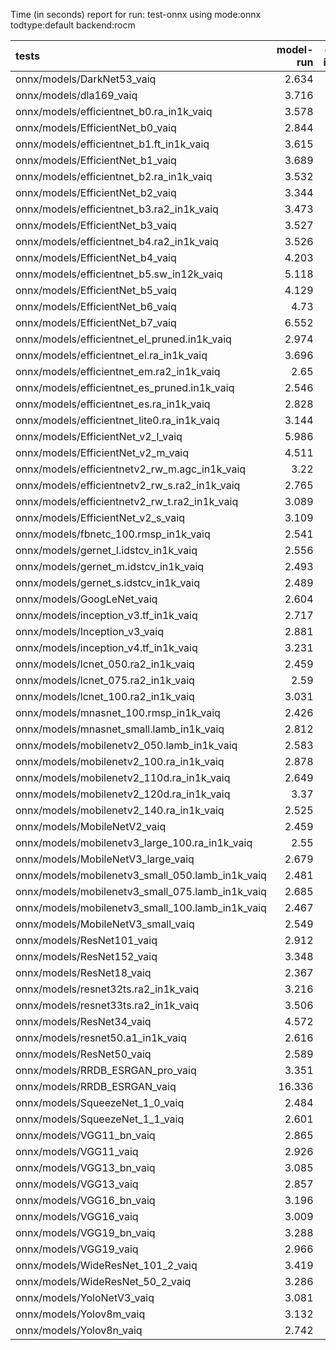Time (in seconds) report for run: test-onnx using mode:onnx todtype:default backend:rocm

| tests                                            |   model-run |   onnx-import |   torch-mlir |   iree-compile |   inference |
|:-------------------------------------------------|------------:|--------------:|-------------:|---------------:|------------:|
| onnx/models/DarkNet53_vaiq                       |       2.634 |         1.287 |            0 |          7.193 |       0.027 |
| onnx/models/dla169_vaiq                          |       3.716 |         0.861 |            0 |         13.509 |       0.026 |
| onnx/models/efficientnet_b0.ra_in1k_vaiq         |       3.578 |         0.423 |            0 |          6.421 |       0     |
| onnx/models/EfficientNet_b0_vaiq                 |       2.844 |         0.435 |            0 |         17.525 |       0.029 |
| onnx/models/efficientnet_b1.ft_in1k_vaiq         |       3.615 |         0     |            0 |          0     |       0     |
| onnx/models/EfficientNet_b1_vaiq                 |       3.689 |         0.812 |            0 |         23.857 |       0.029 |
| onnx/models/efficientnet_b2.ra_in1k_vaiq         |       3.532 |         0     |            0 |          0     |       0     |
| onnx/models/EfficientNet_b2_vaiq                 |       3.344 |         0.821 |            0 |         22.267 |       0.027 |
| onnx/models/efficientnet_b3.ra2_in1k_vaiq        |       3.473 |         0     |            0 |          0     |       0     |
| onnx/models/EfficientNet_b3_vaiq                 |       3.527 |         1.087 |            0 |         26.372 |       0.026 |
| onnx/models/efficientnet_b4.ra2_in1k_vaiq        |       3.526 |         0     |            0 |          0     |       0     |
| onnx/models/EfficientNet_b4_vaiq                 |       4.203 |         1.626 |            0 |         30.845 |       0.028 |
| onnx/models/efficientnet_b5.sw_in12k_vaiq        |       5.118 |         3.902 |            0 |         27.479 |       0     |
| onnx/models/EfficientNet_b5_vaiq                 |       4.129 |         1.231 |            0 |         29.178 |       0.026 |
| onnx/models/EfficientNet_b6_vaiq                 |       4.73  |         1.66  |            0 |         32.459 |       0.024 |
| onnx/models/EfficientNet_b7_vaiq                 |       6.552 |         2.182 |            0 |         37.83  |       0.024 |
| onnx/models/efficientnet_el_pruned.in1k_vaiq     |       2.974 |         0.387 |            0 |          6.547 |       0.039 |
| onnx/models/efficientnet_el.ra_in1k_vaiq         |       3.696 |         0.391 |            0 |          5.89  |       0.025 |
| onnx/models/efficientnet_em.ra2_in1k_vaiq        |       2.65  |         0.342 |            0 |          5.914 |       0.026 |
| onnx/models/efficientnet_es_pruned.in1k_vaiq     |       2.546 |         0.332 |            0 |          4.668 |       0.025 |
| onnx/models/efficientnet_es.ra_in1k_vaiq         |       2.828 |         0.359 |            0 |          5.884 |       0.026 |
| onnx/models/efficientnet_lite0.ra_in1k_vaiq      |       3.144 |         0.332 |            0 |          5.751 |       0.024 |
| onnx/models/EfficientNet_v2_l_vaiq               |       5.986 |         3.929 |            0 |         47.908 |       0.025 |
| onnx/models/EfficientNet_v2_m_vaiq               |       4.511 |         2.095 |            0 |         36.952 |       0.028 |
| onnx/models/efficientnetv2_rw_m.agc_in1k_vaiq    |       3.22  |         0     |            0 |          0     |       0     |
| onnx/models/efficientnetv2_rw_s.ra2_in1k_vaiq    |       2.765 |         0     |            0 |          0     |       0     |
| onnx/models/efficientnetv2_rw_t.ra2_in1k_vaiq    |       3.089 |         0.554 |            0 |         10.919 |       0     |
| onnx/models/EfficientNet_v2_s_vaiq               |       3.109 |         1.131 |            0 |         21.484 |       0.024 |
| onnx/models/fbnetc_100.rmsp_in1k_vaiq            |       2.541 |         0.34  |            0 |          6.14  |       0.025 |
| onnx/models/gernet_l.idstcv_in1k_vaiq            |       2.556 |         0.455 |            0 |          5.044 |       0.025 |
| onnx/models/gernet_m.idstcv_in1k_vaiq            |       2.493 |         0.377 |            0 |          3.949 |       0.026 |
| onnx/models/gernet_s.idstcv_in1k_vaiq            |       2.489 |         0.322 |            0 |          4.34  |       0.024 |
| onnx/models/GoogLeNet_vaiq                       |       2.604 |         0.439 |            0 |         12.518 |       0.024 |
| onnx/models/inception_v3.tf_in1k_vaiq            |       2.717 |         1.14  |            0 |         14.462 |       0.025 |
| onnx/models/Inception_v3_vaiq                    |       2.881 |         0.913 |            0 |         14.408 |       0.027 |
| onnx/models/inception_v4.tf_in1k_vaiq            |       3.231 |         1.755 |            0 |         18.764 |       0.028 |
| onnx/models/lcnet_050.ra2_in1k_vaiq              |       2.459 |         0.269 |            0 |          3.71  |       0.026 |
| onnx/models/lcnet_075.ra2_in1k_vaiq              |       2.59  |         0.292 |            0 |          4.148 |       0.027 |
| onnx/models/lcnet_100.ra2_in1k_vaiq              |       3.031 |         0.284 |            0 |          3.898 |       0.025 |
| onnx/models/mnasnet_100.rmsp_in1k_vaiq           |       2.426 |         0.297 |            0 |          5.54  |       0.024 |
| onnx/models/mnasnet_small.lamb_in1k_vaiq         |       2.812 |         0.313 |            0 |          4.256 |       0     |
| onnx/models/mobilenetv2_050.lamb_in1k_vaiq       |       2.583 |         0.284 |            0 |          4.524 |       0.025 |
| onnx/models/mobilenetv2_100.ra_in1k_vaiq         |       2.878 |         0.313 |            0 |          5.056 |       0.024 |
| onnx/models/mobilenetv2_110d.ra_in1k_vaiq        |       2.649 |         0.306 |            0 |          5.8   |       0.026 |
| onnx/models/mobilenetv2_120d.ra_in1k_vaiq        |       3.37  |         0.376 |            0 |          6.404 |       0.028 |
| onnx/models/mobilenetv2_140.ra_in1k_vaiq         |       2.525 |         0.319 |            0 |          4.915 |       0.025 |
| onnx/models/MobileNetV2_vaiq                     |       2.459 |         0.307 |            0 |          9.251 |       0.024 |
| onnx/models/mobilenetv3_large_100.ra_in1k_vaiq   |       2.55  |         0.342 |            0 |          5.35  |       0     |
| onnx/models/MobileNetV3_large_vaiq               |       2.679 |         0.401 |            0 |         11.269 |       0.024 |
| onnx/models/mobilenetv3_small_050.lamb_in1k_vaiq |       2.481 |         0.299 |            0 |          4.11  |       0     |
| onnx/models/mobilenetv3_small_075.lamb_in1k_vaiq |       2.685 |         0.311 |            0 |          4.585 |       0     |
| onnx/models/mobilenetv3_small_100.lamb_in1k_vaiq |       2.467 |         0.327 |            0 |          4.817 |       0     |
| onnx/models/MobileNetV3_small_vaiq               |       2.549 |         0.363 |            0 |         10.052 |       0.024 |
| onnx/models/ResNet101_vaiq                       |       2.912 |         1.484 |            0 |         11.969 |       0.033 |
| onnx/models/ResNet152_vaiq                       |       3.348 |         2.075 |            0 |         16.518 |       0.027 |
| onnx/models/ResNet18_vaiq                        |       2.367 |         0.509 |            0 |          4.082 |       0.036 |
| onnx/models/resnet32ts.ra2_in1k_vaiq             |       3.216 |         0     |            0 |          0     |       0     |
| onnx/models/resnet33ts.ra2_in1k_vaiq             |       3.506 |         0     |            0 |          0     |       0     |
| onnx/models/ResNet34_vaiq                        |       4.572 |         0.786 |            0 |          5.262 |       0.024 |
| onnx/models/resnet50.a1_in1k_vaiq                |       2.616 |         0.982 |            0 |          7.893 |       0.025 |
| onnx/models/ResNet50_vaiq                        |       2.589 |         1.028 |            0 |          7.534 |       0.03  |
| onnx/models/RRDB_ESRGAN_pro_vaiq                 |       3.351 |         0     |            0 |          0     |       0     |
| onnx/models/RRDB_ESRGAN_vaiq                     |      16.336 |         2.753 |            0 |         32.135 |       0.025 |
| onnx/models/SqueezeNet_1_0_vaiq                  |       2.484 |         0.27  |            0 |          4.932 |       0.028 |
| onnx/models/SqueezeNet_1_1_vaiq                  |       2.601 |         0.353 |            0 |          5.097 |       0.025 |
| onnx/models/VGG11_bn_vaiq                        |       2.865 |         3.174 |            0 |          4.834 |       0.026 |
| onnx/models/VGG11_vaiq                           |       2.926 |         3.207 |            0 |          4.621 |       0.025 |
| onnx/models/VGG13_bn_vaiq                        |       3.085 |         3.011 |            0 |          5.394 |       0.024 |
| onnx/models/VGG13_vaiq                           |       2.857 |         3.358 |            0 |          5.124 |       0.025 |
| onnx/models/VGG16_bn_vaiq                        |       3.196 |         3.357 |            0 |          5.35  |       0.028 |
| onnx/models/VGG16_vaiq                           |       3.009 |         3.369 |            0 |          5.415 |       0.029 |
| onnx/models/VGG19_bn_vaiq                        |       3.288 |         3.578 |            0 |          5.877 |       0.027 |
| onnx/models/VGG19_vaiq                           |       2.966 |         3.505 |            0 |          5.84  |       0.026 |
| onnx/models/WideResNet_101_2_vaiq                |       3.419 |         3.165 |            0 |         12.347 |       0.026 |
| onnx/models/WideResNet_50_2_vaiq                 |       3.286 |         2.002 |            0 |          8.692 |       0.025 |
| onnx/models/YoloNetV3_vaiq                       |       3.081 |         2.016 |            0 |         11.725 |       0.025 |
| onnx/models/Yolov8m_vaiq                         |       3.132 |         1.244 |            0 |         14.51  |       0.024 |
| onnx/models/Yolov8n_vaiq                         |       2.742 |         0.492 |            0 |         12.023 |       0.024 |
